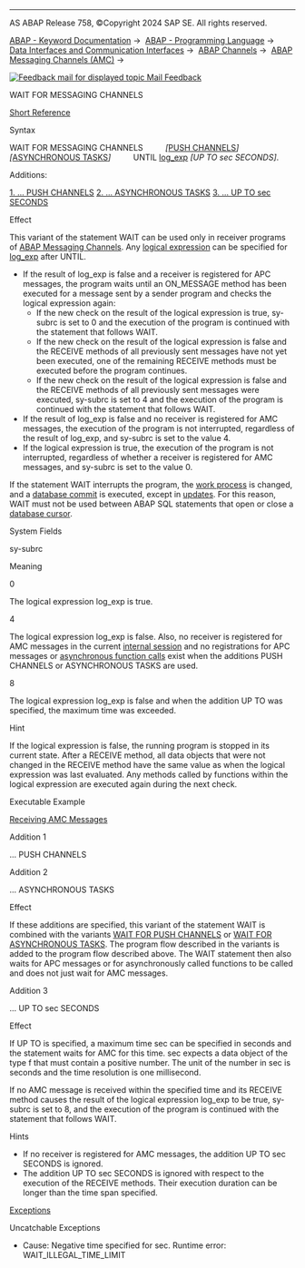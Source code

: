   

* * *

AS ABAP Release 758, ©Copyright 2024 SAP SE. All rights reserved.

[ABAP - Keyword Documentation](javascript:call_link\('abenabap.htm'\)) →  [ABAP - Programming Language](javascript:call_link\('abenabap_reference.htm'\)) →  [Data Interfaces and Communication Interfaces](javascript:call_link\('abenabap_data_communication.htm'\)) →  [ABAP Channels](javascript:call_link\('abenabap_channels.htm'\)) →  [ABAP Messaging Channels (AMC)](javascript:call_link\('abenamc.htm'\)) → 

 [![](Mail.gif?object=Mail.gif "Feedback mail for displayed topic") Mail Feedback](mailto:f1_help@sap.com?subject=Feedback%20on%20ABAP%20Documentation&body=Document:%20WAIT%20FOR%20MESSAGING%20CHANNELS%2C%20ABAPWAIT_AMC%2C%20758%0D%0A%0D%0AError:%0D%0A%0D%0A%0D%0A%0D%0ASuggestion%20for%20improvement:)

WAIT FOR MESSAGING CHANNELS

[Short Reference](javascript:call_link\('abapwait_shortref.htm'\))

Syntax

WAIT FOR MESSAGING CHANNELS
         *\[*[PUSH CHANNELS](javascript:call_link\('abapwait_apc.htm'\))*\]*
         *\[*[ASYNCHRONOUS TASKS](javascript:call_link\('abapwait_arfc.htm'\))*\]*
         UNTIL [log\_exp](javascript:call_link\('abenlogexp.htm'\)) *\[*UP TO sec SECONDS*\]*.

Additions:

[1\. ... PUSH CHANNELS](#!ABAP_ADDITION_1@1@)
[2\. ... ASYNCHRONOUS TASKS](#!ABAP_ADDITION_2@2@)
[3\. ... UP TO sec SECONDS](#!ABAP_ADDITION_3@3@)

Effect

This variant of the statement WAIT can be used only in receiver programs of [ABAP Messaging Channels](javascript:call_link\('abenamc.htm'\)). Any [logical expression](javascript:call_link\('abenlogical_expression_glosry.htm'\) "Glossary Entry") can be specified for [log\_exp](javascript:call_link\('abenlogexp.htm'\)) after UNTIL.

-   If the result of log\_exp is false and a receiver is registered for APC messages, the program waits until an ON\_MESSAGE method has been executed for a message sent by a sender program and checks the logical expression again:
    -   If the new check on the result of the logical expression is true, sy-subrc is set to 0 and the execution of the program is continued with the statement that follows WAIT.
    -   If the new check on the result of the logical expression is false and the RECEIVE methods of all previously sent messages have not yet been executed, one of the remaining RECEIVE methods must be executed before the program continues.
    -   If the new check on the result of the logical expression is false and the RECEIVE methods of all previously sent messages were executed, sy-subrc is set to 4 and the execution of the program is continued with the statement that follows WAIT.
-   If the result of log\_exp is false and no receiver is registered for AMC messages, the execution of the program is not interrupted, regardless of the result of log\_exp, and sy-subrc is set to the value 4.
-   If the logical expression is true, the execution of the program is not interrupted, regardless of whether a receiver is registered for AMC messages, and sy-subrc is set to the value 0.

If the statement WAIT interrupts the program, the [work process](javascript:call_link\('abenwork_process_glosry.htm'\) "Glossary Entry") is changed, and a [database commit](javascript:call_link\('abendatabase_commit_glosry.htm'\) "Glossary Entry") is executed, except in [updates](javascript:call_link\('abenupdate_glosry.htm'\) "Glossary Entry"). For this reason, WAIT must not be used between ABAP SQL statements that open or close a [database cursor](javascript:call_link\('abendatabase_cursor_glosry.htm'\) "Glossary Entry").

System Fields

sy-subrc

Meaning

0

The logical expression log\_exp is true.

4

The logical expression log\_exp is false. Also, no receiver is registered for AMC messages in the current [internal session](javascript:call_link\('abeninternal_session_glosry.htm'\) "Glossary Entry") and no registrations for APC messages or [asynchronous function calls](javascript:call_link\('abenasynchronous_rfc_glosry.htm'\) "Glossary Entry") exist when the additions PUSH CHANNELS or ASYNCHRONOUS TASKS are used.

8

The logical expression log\_exp is false and when the addition UP TO was specified, the maximum time was exceeded.

Hint

If the logical expression is false, the running program is stopped in its current state. After a RECEIVE method, all data objects that were not changed in the RECEIVE method have the same value as when the logical expression was last evaluated. Any methods called by functions within the logical expression are executed again during the next check.

Executable Example

[Receiving AMC Messages](javascript:call_link\('abenamc_receive_abexa.htm'\))

Addition 1   

... PUSH CHANNELS

Addition 2   

... ASYNCHRONOUS TASKS

Effect

If these additions are specified, this variant of the statement WAIT is combined with the variants [WAIT FOR PUSH CHANNELS](javascript:call_link\('abapwait_apc.htm'\)) or [WAIT FOR ASYNCHRONOUS TASKS](javascript:call_link\('abapwait_arfc.htm'\)). The program flow described in the variants is added to the program flow described above. The WAIT statement then also waits for APC messages or for asynchronously called functions to be called and does not just wait for AMC messages.

Addition 3   

... UP TO sec SECONDS

Effect

If UP TO is specified, a maximum time sec can be specified in seconds and the statement waits for AMC for this time. sec expects a data object of the type f that must contain a positive number. The unit of the number in sec is seconds and the time resolution is one millisecond.

If no AMC message is received within the specified time and its RECEIVE method causes the result of the logical expression log\_exp to be true, sy-subrc is set to 8, and the execution of the program is continued with the statement that follows WAIT.

Hints

-   If no receiver is registered for AMC messages, the addition UP TO sec SECONDS is ignored.
-   The addition UP TO sec SECONDS is ignored with respect to the execution of the RECEIVE methods. Their execution duration can be longer than the time span specified.

[Exceptions](javascript:call_link\('abenabap_language_exceptions.htm'\))

Uncatchable Exceptions

-   Cause: Negative time specified for sec.
    Runtime error: WAIT\_ILLEGAL\_TIME\_LIMIT